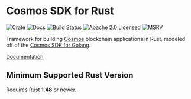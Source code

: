 # Cosmos SDK for Rust

[![Crate][crate-image]][crate-link]
[![Docs][docs-image]][docs-link]
[![Build Status][build-image]][build-link]
[![Apache 2.0 Licensed][license-image]][license-link]
![MSRV][rustc-image]

Framework for building [Cosmos] blockchain applications in Rust, modeled off
of the [Cosmos SDK for Golang].

[Documentation][docs-link]

## Minimum Supported Rust Version

Requires Rust **1.48** or newer.

[//]: # "badges"
[crate-image]: https://img.shields.io/crates/v/cosmos-sdk.svg?logo=rust
[crate-link]: https://crates.io/crates/cosmos-sdk
[docs-image]: https://docs.rs/cosmos-sdk/badge.svg
[docs-link]: https://docs.rs/cosmos-sdk/
[build-image]: https://github.com/cosmos/cosmos-rust/workflows/cosmos-sdk-rs/badge.svg
[build-link]: https://github.com/cosmos/cosmos-rust/actions?query=workflow:cosmos-sdk-rs
[license-image]: https://img.shields.io/badge/license-Apache2.0-blue.svg
[license-link]: https://github.com/cosmos/cosmos-rust/blob/master/LICENSE
[rustc-image]: https://img.shields.io/badge/rustc-1.48+-blue.svg

[//]: # "general links"
[Cosmos]: https://cosmos.network/
[Cosmos SDK for Golang]: https://github.com/cosmos/cosmos-sdk
